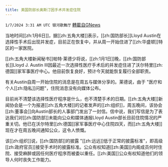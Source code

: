 ```yaml
---
title: 美国防部长奥斯汀因手术并发症住院
---
```

`1/7/2024 3:31 AM UTC 银河歌舞厅` [轉載自GNews](https://gnews.org/articles/2192415)

当地时间[[zh:1月6日]]，据[[zh:五角大楼]]表示，[[zh:国防部长]]Lloyd Austin在选择性手术后出现并发症，目前正在恢复中，并从周一开始住进了[[zh:华盛顿]]特区的一家医院。

[[zh:五角大楼新闻秘书]]帕特·莱德少将说，[[zh:1月1日]]晚，[[zh:国防部长]]Lloyd J. Austin III因最近一次选择性医疗手术后的并发症住进了沃尔特里[[zh:德国]]家军事医疗中心。他目前恢复良好，预计今天就能恢复履行全部职责。

有关Austin自周一开始住院的消息是在周五与媒体分享的。莱德说，由于 "医疗和个人[[zh:隐私]]问题"，住院消息没有向媒体公布。

目前尚不清楚该选择性医疗程序是什么，也不清楚手术的日期。[[zh:五角大楼]]新闻协会是一个为报道[[zh:五角大楼]]的记者发声的[[zh:组织]]，周五晚间，该协会[[zh:董事会]]向Austin部长的人事部门发出了一封信。信中说，我们写信是为了表达我们对[[zh:国防部]]未能向公众和媒体通报Lloyd Austin部长目前住院情况的严重关切。他已在沃尔特里[[zh:德国]]家军事医疗中心住院四天，而[[zh:五角大楼]]现在才在周五晚间通知公众，这令人愤慨。

该[[zh:组织]]说，[[zh:国防部]]的披露 "[[zh:远远]]低于正常的披露标准"，即高级[[zh:政府官员]]接受手术时的披露标准。公众有权知道[[zh:美国]]内阁成员何时住院、接受麻醉或因任何医疗程序而被委以重任。[[zh:美国]]公众有权知道他们的领导人何时丧失工作能力。

